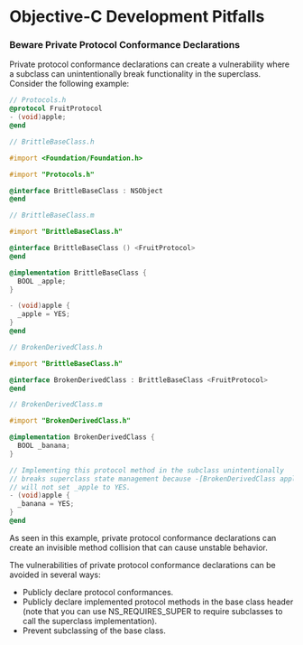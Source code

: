 # Objective-C Development Pitfalls

### Beware Private Protocol Conformance Declarations

Private protocol conformance declarations can create a vulnerability where a
subclass can unintentionally break functionality in the superclass.
Consider the following example:

```Objective-C
// Protocols.h
@protocol FruitProtocol
- (void)apple;
@end
```

```Objective-C
// BrittleBaseClass.h

#import <Foundation/Foundation.h>

#import "Protocols.h"

@interface BrittleBaseClass : NSObject
@end
```

```Objective-C
// BrittleBaseClass.m

#import "BrittleBaseClass.h"

@interface BrittleBaseClass () <FruitProtocol>
@end

@implementation BrittleBaseClass {
  BOOL _apple;
}

- (void)apple {
  _apple = YES;
}
@end
```

```Objective-C
// BrokenDerivedClass.h

#import "BrittleBaseClass.h"

@interface BrokenDerivedClass : BrittleBaseClass <FruitProtocol>
@end
```

```Objective-C
// BrokenDerivedClass.m

#import "BrokenDerivedClass.h"

@implementation BrokenDerivedClass {
  BOOL _banana;
}

// Implementing this protocol method in the subclass unintentionally
// breaks superclass state management because -[BrokenDerivedClass apple]
// will not set _apple to YES.
- (void)apple {
  _banana = YES;
}
@end
```

As seen in this example, private protocol conformance declarations can
create an invisible method collision that can cause unstable behavior.

The vulnerabilities of private protocol conformance declarations can be
avoided in several ways:
* Publicly declare protocol conformances.
* Publicly declare implemented protocol methods in the base class header
(note that you can use NS_REQUIRES_SUPER to require subclasses to call
the superclass implementation).
* Prevent subclassing of the base class.
